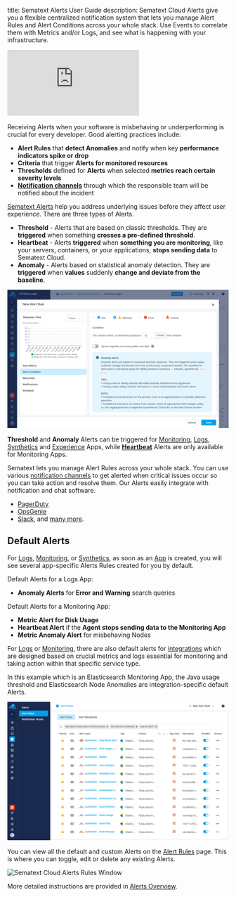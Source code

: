 title: Sematext Alerts User Guide
description: Sematext Cloud Alerts give you a flexible centralized notification system that lets you manage Alert Rules and Alert Conditions across your whole stack. Use Events to correlate them with Metrics and/or Logs, and see what is happening with your infrastructure.  

<div class="video_container">
<iframe src="https://www.youtube.com/embed/ik_L7Qk_Aug" 
frameborder="0" allow="autoplay; encrypted-media" 
allowfullscreen class="video"></iframe>
</div>


Receiving Alerts when your software is misbehaving or underperforming is crucial for every developer. Good alerting practices include:

- **Alert Rules** that **detect Anomalies** and notify when key **performance indicators spike or drop**
- **Criteria** that trigger **Alerts for monitored resources**
- **Thresholds** defined for **Alerts** when selected **metrics reach certain severity levels**
- [**Notification channels**](https://sematext.com/docs/alerts/alert-notifications/) through which the responsible team will be notified about the incident

[Sematext Alerts](../alerts) help you address underlying issues before they affect user experience. There are three types of Alerts. 

- **Threshold** - Alerts that are based on classic thresholds. They are **triggered** when something **crosses a pre-defined threshold**.
- **Heartbeat** - Alerts **triggered** when **something you are monitoring**, like your servers, containers, or your applications, **stops sending data** to Sematext Cloud.
- **Anomaly** - Alerts based on statistical anomaly detection. They are **triggered** when **values** suddenly **change and deviate from the baseline**. 

![Sematext Anomaly Alerts](../images/guide/alerts-and-events/anomaly-alerts.png)

**Threshold** and **Anomaly** Alerts can be triggered for [Monitoring](https://sematext.com/docs/alerts/creating-metrics-alerts/), [Logs](https://sematext.com/docs/alerts/creating-logs-alerts/), [Synthetics](https://sematext.com/docs/alerts/creating-synthetics-alerts/) and [Experience](https://sematext.com/docs/alerts/creating-experience-alerts/) Apps, while [**Heartbeat**](https://sematext.com/docs/alerts/creating-heartbeat-alerts/) Alerts are only available for Monitoring Apps.

Sematext lets you manage Alert Rules across your whole stack. You can use various [notification channels](https://sematext.com/docs/alerts/alert-notifications/) to get alerted when critical issues occur so you can take action and resolve them. Our Alerts easily integrate with notification and chat software. 

- [PagerDuty](https://sematext.com/docs/integration/alerts-pagerduty-integration/)
- [OpsGenie](https://sematext.com/docs/integration/alerts-opsgenie-integration/)
- [Slack](https://sematext.com/docs/integration/alerts-slack-integration/), and [many more](https://sematext.com/docs/alerts/alert-notifications/). 

## Default Alerts

For [Logs](../logs), [Monitoring](../monitoring), or [Synthetics](../synthetics), as soon as an [App](./app-guide) is created, you will see several app-specific Alerts Rules created for you by default. 

Default Alerts for a Logs App:

- **Anomaly Alerts** for **Error and Warning** search queries

Default Alerts for a Monitoring App: 

- **Metric Alert for Disk Usage**
- **Heartbeat Alert** if the **Agent stops sending data to the Monitoring App**
- **Metric Anomaly Alert** for misbehaving Nodes

For [Logs](../logs) or [Monitoring](../monitoring), there are also default alerts for [integrations](https://sematext.com/docs/integration/) which are designed based on crucial metrics and logs essential for monitoring and taking action within that specific service type.

In this example which is an Elasticsearch Monitoring App, the Java usage threshold and Elasticsearch Node Anomalies are integration-specific default Alerts.

![Sematext Cloud System Generated Alerts](../images/guide/alerts-and-events/system-generated-alerts.png)

You can view all the default and custom Alerts on the [Alert Rules](https://apps.sematext.com/ui/alerts/rules) page. This is where you can toggle, edit or delete any existing Alerts.

![Sematext Cloud Alerts Rules Window](https://sematext.com/docs/images/guide/alerts-and-events/alert-rules-window.png "Sematext Cloud Alerts Rules Window")

More detailed instructions are provided in [Alerts Overview](https://sematext.com/docs/alerts/#creating-an-alert-rule).
